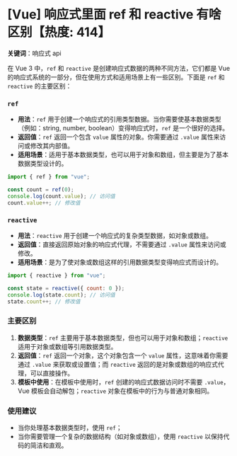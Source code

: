 # [Vue] 响应式里面 ref 和 reactive 有啥区别【热度: 414】

**关键词**：响应式 api

在 Vue 3 中，`ref` 和 `reactive` 是创建响应式数据的两种不同方法，它们都是 Vue 的响应式系统的一部分，但在使用方式和适用场景上有一些区别。下面是 `ref` 和 `reactive` 的主要区别：

### `ref`

- **用法**：`ref` 用于创建一个响应式的引用类型数据。当你需要使基本数据类型（例如：string, number, boolean）变得响应式时，`ref` 是一个很好的选择。
- **返回值**：`ref` 返回一个包含 `value` 属性的对象。你需要通过 `.value` 属性来访问或修改其内部值。
- **适用场景**：适用于基本数据类型，也可以用于对象和数组，但主要是为了基本数据类型设计的。

```javascript
import { ref } from "vue";

const count = ref(0);
console.log(count.value); // 访问值
count.value++; // 修改值
```

### `reactive`

- **用法**：`reactive` 用于创建一个响应式的复杂类型数据，如对象或数组。
- **返回值**：直接返回原始对象的响应式代理，不需要通过 `.value` 属性来访问或修改。
- **适用场景**：是为了使对象或数组这样的引用数据类型变得响应式而设计的。

```javascript
import { reactive } from "vue";

const state = reactive({ count: 0 });
console.log(state.count); // 访问值
state.count++; // 修改值
```

### 主要区别

1. **数据类型**：`ref` 主要用于基本数据类型，但也可以用于对象和数组；`reactive` 适用于对象或数组等引用数据类型。
2. **返回值**：`ref` 返回一个对象，这个对象包含一个 `value` 属性，这意味着你需要通过 `.value` 来获取或设置值；而 `reactive` 返回的是对象或数组的响应式代理，可以直接操作。
3. **模板中使用**：在模板中使用时，`ref` 创建的响应式数据访问时不需要 `.value`，Vue 模板会自动解包；`reactive` 对象在模板中的行为与普通对象相同。

### 使用建议

- 当你处理基本数据类型时，使用 `ref`；
- 当你需要管理一个复杂的数据结构（如对象或数组），使用 `reactive` 以保持代码的简洁和直观。